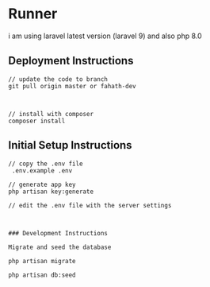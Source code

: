 # Runner

i am using laravel latest version (laravel 9) and also php 8.0 


## Deployment Instructions

```
// update the code to branch
git pull origin master or fahath-dev

 

// install with composer
composer install 
```

## Initial Setup Instructions

```
// copy the .env file
 .env.example .env

// generate app key
php artisan key:generate

// edit the .env file with the server settings



### Development Instructions

Migrate and seed the database

php artisan migrate

php artisan db:seed
```
   
